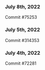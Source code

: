 ### July 8th, 2022

Commit #75253

### July 5th, 2022

Commit #314353


### July 4th, 2022

Commit #72281
